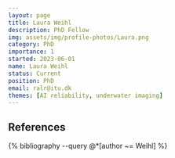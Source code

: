 ```yaml
---
layout: page
title: Laura Weihl
description: PhD Fellow
img: assets/img/profile-photos/Laura.png
category: PhD
importance: 1
started: 2023-06-01
name: Laura Weihl
status: Current
position: PhD
email: ralr@itu.dk
themes: [AI reliability, underwater imaging]
---
```


References
----------
<div class="publications">
  {% bibliography --query @*[author ~= Weihl] %}
</div>
